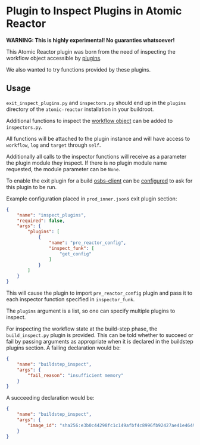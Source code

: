 # Plugin to Inspect Plugins in Atomic Reactor

**WARNING: This is highly experimental! No guaranties whatsoever!**

This Atomic Reactor plugin was born from the need of inspecting
the workflow object accessible by [plugins](https://github.com/projectatomic/atomic-reactor/blob/master/docs/plugins.md).

We also wanted to try functions provided by these plugins.

## Usage

`exit_inspect_plugins.py` and `inspectors.py` should end up in the
`plugins` directory of the `atomic-reactor` installation in your buildroot.

Additional functions to inspect the [workflow object](https://github.com/projectatomic/atomic-reactor/blob/master/docs/plugin_development.md) can be added to `inspectors.py`.

All functions will be attached to the plugin instance and will have access
to `workflow`, `log` and `target` through `self`.

Additionally all calls to the inspector functions will receive as a parameter
the plugin module they inspect. If there is no plugin module name requested,
the module parameter can be `None`.

To enable the exit plugin for a build [osbs-client](https://github.com/projectatomic/osbs-client/) can be [configured](https://github.com/projectatomic/osbs-client/blob/master/docs/configuration_file.md#build-json-templates) to ask for this plugin to be run.

Example configuration placed in `prod_inner.json`s exit plugin section:

```json
{
    "name": "inspect_plugins",
    "required": false,
    "args": {
        "plugins": [
            {
                "name": "pre_reactor_config",
                "inspect_funk": [
                    "get_config"
                ]
            }
        ]
    }
}
```

This will cause the plugin to import `pre_reactor_config` plugin and pass it
to each inspector function specified in `inspector_funk`.

The `plugins` argument is a list, so one can specify multiple plugins to 
inspect.

For inspecting the workflow state at the build-step phase, the
`build_inspect.py` plugin is provided. This can be told whether to
succeed or fail by passing arguments as appropriate when it is
declared in the buildstep plugins section. A failing declaration would
be:

```json
{
    "name": "buildstep_inspect",
    "args": {
        "fail_reason": "insufficient memory"
    }
}
```

A succeeding declaration would be:

```json
{
    "name": "buildstep_inspect",
    "args": {
        "image_id": "sha256:e3b0c44298fc1c149afbf4c8996fb92427ae41e4649b934ca495991b7852b855"
    }
}
```

